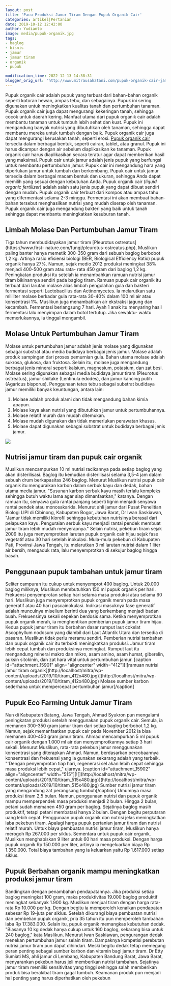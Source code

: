 ```yaml
---
layout: post
title: 'Pacu Produksi Jamur Tiram Dengan Pupuk Organik Cair'
categories: artikel|Pertanian
date: 2019-10-12 12:42:00
author: Yudianto
image: media/pupuk-organik.jpg
tags:
- baglog
- bisnis
- jamur
- jamur tiram
- organik
- pupuk

modification_time: 2022-12-13 14:38:31
blogger_orig_url: "http://www.mitrausahatani.com/pupuk-organik-cair-jamur-tiram.html"
---
```


Pupuk organik cair adalah pupuk yang terbuat dari bahan-bahan organik seperti
kotoran hewan, ampas tebu, dan sebagainya. Pupuk ini sering digunakan untuk
meningkatkan kualitas tanah dan pertumbuhan tanaman. Pupuk organik cair juga
dapat mengurangi kekeringan tanah, sehingga cocok untuk daerah kering. Manfaat
utama dari pupuk organik cair adalah membantu tanaman untuk tumbuh lebih sehat
dan kuat. Pupuk ini mengandung banyak nutrisi yang dibutuhkan oleh tanaman,
sehingga dapat membantu mereka untuk tumbuh dengan baik. Pupuk organik cair
juga dapat mengurangi kerusakan tanah, seperti erosi. [Pupuk organik
cair](https://www.mitrausahatani.com/pupuk-organik-cair.html) tersedia dalam berbagai
bentuk, seperti cairan, tablet, atau granul. Pupuk ini harus dicampur dengan
air sebelum diaplikasikan ke tanaman. Pupuk organik cair harus diaplikasikan
secara teratur agar dapat memberikan hasil yang maksimal. Pupuk cair untuk
jamur adalah jenis pupuk yang berfungsi untuk membantu pertumbuhan jamur.
Pupuk cair ini mengandung hara yang diperlukan jamur untuk tumbuh dan
berkembang. Pupuk cair untuk jamur tersedia dalam berbagai macam bentuk dan
ukuran, sehingga Anda dapat memilih yang sesuai dengan kebutuhan Anda. Pupuk
organik cair (_liquid organic fertilizer_) adalah salah satu jenis pupuk yang
dapat dibuat sendiri dengan mudah. Pupuk organik cair terbuat dari kompos atau
ampas tahu yang difermentasi selama 2-3 minggu. Fermentasi ini akan membuat
bahan-bahan tersebut menghasilkan nutrisi yang mudah diserap oleh tanaman.
Pupuk organik cair juga mengandung bakteri yang baik untuk tanah sehingga
dapat membantu meningkatkan kesuburan tanah.

## Limbah Molase Dan Pertumbuhan Jamur Tiram

Tiga tahun membudidayakan jamur tiram [Pleurotus ostreatus](https://www.first-
nature.com/fungi/pleurotus-ostreatus.php), Muslikun paling banter hanya
memetik 300-350 gram dari sebuah baglog berbobot 1,2 kg. Artinya rasio
efisiensi biologi (BER, Biological Efficiency Ratio) pupuk organik hanya 27%.
Namun, sejak medio 2012 produksi meningkat 38% menjadi 400-500 gram atau rata-
rata 450 gram dari baglog 1,2 kg. Peningkatan produksi itu setelah ia
menambahkan ramuan nutrisi jamur tiram bikinannya sendiri pada baglog tiram.
Ramuan pupuk cair organik itu terbuat dari larutan molase alias limbah
pengolahan gula dan bakteri fermentasi seperti Lactobacillus dan
Actinomycetes. la melarutkan satu mililiter molase berkadar gula rata-rata
30-40% dalam 100 ml air atau konsentrasi 1%. Muslikun juga menambahkan air
ekstraksi jagung dan kecambah. Fermentasi berlangsung 7 hari. Ayah 1 anak itu
menyaring hasil fermentasi lalu menyimpan dalam botol tertutup. Jika sewaktu-
waktu memerlukannya, ia tinggal mengambil.

## Molase Untuk Pertumbuhan Jamur Tiram

Molase untuk pertumbuhan jamur adalah jenis molase yang digunakan sebagai
substrat atau media budidaya berbagai jenis jamur. Molase adalah produk
sampingan dari proses pemurnian gula. Bahan utama molase adalah sukrosa,
glukosa, dan fruktosa. Selain itu, molase juga mengandung berbagai jenis
mineral seperti kalsium, magnesium, potasium, dan zat besi. Molase sering
digunakan sebagai media budidaya jamur tiram (Pleurotus ostreatus), jamur
shiitake (Lentinula edodes), dan jamur kancing putih (Agaricus bisporus).
Penggunaan tetes tebu sebagai substrat budidaya jamur memiliki banyak
keuntungan, antara lain:

  1. Molase adalah produk alami dan tidak mengandung bahan kimia apapun.
  2. Molase kaya akan nutrisi yang dibutuhkan jamur untuk pertumbuhannya.
  3. Molase relatif murah dan mudah ditemukan.
  4. Molase mudah digunakan dan tidak memerlukan perawatan khusus.
  5. Molase dapat digunakan sebagai substrat untuk budidaya berbagai jenis jamur.

![](http://localhost/mitra/wp-content/uploads/2019/10/tiram_526x480.jpg)

## Nutrisi jamur tiram dan pupuk cair organik

Muslikun mencampurkan 10 ml nutrisi racikannya pada setiap baglog yang akan
disterilisasi. Baglog itu kemudian disterilisasi selama 3,5-4 jam dalam sebuah
drum berkapasitas 246 baglog. Menurut Muslikun nutrisi pupuk cair organik itu
menguraikan karbon dalam serbuk kayu dan dedak, bahan utama media jamur.
"Susunan karbon serbuk kayu masih terlalu kompleks sehingga butuh waktu lama
agar siap dimanfaatkan," katanya. Dengan ramuan itu, senyawa gula rantai
panjang seperti lignin menjadi senyawa rantai pendek atau monosakarida.
Menurut ahli jamur dari Pusat Penelitian Biologi LIPI di Cibinong, Kabupaten
Bogor, Jawa Barat, Dr Iwan Saskiawan, "Jamur tidak memiliki klorofil sehingga
kebutuhan nutrisinya berasal dari pelapukan kayu. Penguraian serbuk kayu
menjadi rantai pendek membuat jamur tiram lebih mudah menyerapnya." Selain
nutrisi, pekebun tiram sejak 2009 itu juga menyemprotkan larutan pupuk organik
cair hijau sejak fase vegetatif atau 30 hari setelah inokulasi. Mula-mula
pekebun di Kabupaten Pati, Provinsi Jawa Tengah, itu melarutkan 3 ml larutan
nutrisi dalam 1 liter air bersih, mengaduk rata, lalu menyemprotkan di sekujur
baglog hingga basah.

## Penggunaan pupuk tambahan untuk jamur tiram

Seliter campuran itu cukup untuk menyemprot 400 baglog. Untuk 20.000 baglog
miliknya, Muslikun membutuhkan 150 ml pupuk organik per hari. Frekuensi
penyemprotan setiap hari selama masa produksi atau selama 60 hari. Muslikun
juga menyemprotkan pupuk organik merah pada masa generatif atau 40 hari
pascainokulasi. Indikasi masuknya fase generatif adalah munculnya miselium
berinti dua yang berkembang menjadi badan buah. Frekuensinya sekali sepekan
berdosis sama. Ketika menyemprotkan pupuk organik merah, ia menghentikan
pemberian pupuk jamur tiram hijau. Kedua pupuk jamur tiram itu berbahan dasar
rumput laut cokelat Ascophyllum nodosum yang diambil dari Laut Atlantik Utara
dan tersedia di pasaran. Muslikun tidak perlu meramu sendiri. Pemberian
nutrisi tambahan dan pupuk organik cair itu terbukti meningkatkan produksi.
Jamur tiram lebih cepat tumbuh dan produksinya meningkat. Rumput laut itu
mengandung mineral makro dan mikro, asam amino, asam humat, giberelin, auksin
sitokinin, dan zat hara vital untuk pertumbuhan jamur. [caption
id="attachment_15901" align="aligncenter" width="412"][![ramuan nutrisi jamur
tiram organik](http://localhost/mitra/wp-
content/uploads/2019/10/tiram_412x480.jpg)](http://localhost/mitra/wp-
content/uploads/2019/10/tiram_412x480.jpg) Molase sumber karbon sederhana
untuk mempercepat pertumbuhan jamur[/caption]

## Pupuk Eco Farming Untuk Jamur Tiram

Nun di Kabupaten Batang, Jawa Tengah, Ahmad Syukron pun mengalami peningkatan
produksi setelah menggunakan pupuk organik cair. Semula, ia memanen 300-350
gram jamur tiram dari setiap baglog berbobot 1,2 kg. Namun, sejak memanfaatkan
pupuk cair pada November 2012 ia bisa memanen 400-450 gram jamur tiram. Ahmad
mencampurkan 5 ml pupuk cair organik dengan 1.000 ml air dan menyemprotkannya
setiap 3 hari sekali. Menurut Muslikun, rata-rata pekebun jamur menggunakan
konsentrasi yang diterapkan Ahmad. Namun, berdasarkan percobaannya konsentrasi
dan frekuensi yang ia gunakan sekarang adalah yang terbaik. "'Dengan
penyemprotan tiap hari, regenerasi sel akan lebih cepat sehingga masa produksi
lebih cepat," ujarnya. [caption id="attachment_15902" align="aligncenter"
width="515"][![](http://localhost/mitra/wp-
content/uploads/2019/10/tiram_515x480.jpg)](http://localhost/mitra/wp-
content/uploads/2019/10/tiram_515x480.jpg) Sumber nutrisi jamur tiram yang
mengandung zat perangsang tumbuh[/caption] Umumnya masa produksi tiram 2,5
bulan. Namun, penggunaan nutrisi dan pupuk organik mampu memperpendek masa
produksi menjadi 2 bulan. Hingga 2 bulan, petani sudah memanen 450 gram per
baglog. Sejatinya baglog masih produktif, tetapi petani membatasi hanya 2
bulan. Dengan begitu perputaran uang lebih cepat. Penggunaan pupuk organik dan
nutrisi jelas meningkatkan laba pekebun tiram. Apalagi harga pupuk pertanian
jamur tiram dan nutrisi relatif murah. Untuk biaya pembuatan nutrisi jamur
tiram, Muslikun hanya merogoh Rp 267.000 per siklus. Sementara untuk pupuk
cair organik, Muslikun menghabiskan 9 liter untuk 60 hari masa produksi.
Dengan harga pupuk organik Rp 150.000 per liter, artinya ia mengeluarkan biaya
Rp 1.350.000. Total biaya tambahan yang ia keluarkan yaitu Rp 1.617.000 setiap
siklus.

## Pupuk Berbahan organik mampu meningkatkan produksi jamur tiram

Bandingkan dengan penambahan pendapatannya. Jika produksi setiap baglog
meningkat 100 gram, maka produktivitas 19.000 baglog produktif meningkat
sebanyak 1.900 kg. Muslikun menjual tiram dengan harga rata-rata Rp 10.000 per
kg. Dengan begitu ia memperoleh kenaikan pendapatan sebesar Rp 19-juta per
siklus. Setelah dikurangi biaya pembuatan nutrisi dan pembelian pupuk organik,
pria 35 tahun itu pun memperoleh tambahan laba Rp 17.383.000. Selain itu,
pupuk organik memangkas kebutuhan dedak. "Biasanya 10 kg dedak hanya cukup
untuk 160 baglog, sekarang bisa untuk 240 baglog," kata Maslikun. Menurut Iwan
Saskiawan, pengurangan dedak menekan pertumbuhan jamur selain tiram. Dampaknya
kompetisi perebutan nutrisi jamur tiram pun dapat dihindari. Meski begitu
dedak tetap memegang peran penting sebagai sumber karbon dan vitamin bagi
jamur tiram. Dr Etty Sumiati MS, ahli jamur di Lembang, Kabupaten Bandung
Barat, Jawa Barat, menyarankan pekebun harus jeli memberikan nutrisi tambahan.
Sejatinya jamur tiram memiliki sensitivitas yang tinggi sehingga salah
memberikan produk bisa berakibat tiram gagal tumbuh. Keamanan produk pun
menjadi hal penting yang harus diperhatikan oleh pekebun


